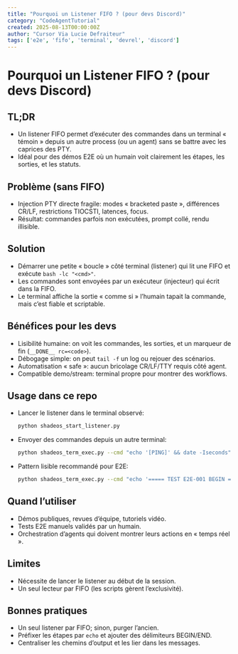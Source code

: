 ```yaml
---
title: "Pourquoi un Listener FIFO ? (pour devs Discord)"
category: "CodeAgentTutorial"
created: 2025-08-13T00:00:00Z
author: "Cursor Via Lucie Defraiteur"
tags: ['e2e', 'fifo', 'terminal', 'devrel', 'discord']
---
```


# Pourquoi un Listener FIFO ? (pour devs Discord)

## TL;DR
- Un listener FIFO permet d’exécuter des commandes dans un terminal « témoin » depuis un autre process (ou un agent) sans se battre avec les caprices des PTY.
- Idéal pour des démos E2E où un humain voit clairement les étapes, les sorties, et les statuts.

## Problème (sans FIFO)
- Injection PTY directe fragile: modes « bracketed paste », différences CR/LF, restrictions TIOCSTI, latences, focus.
- Résultat: commandes parfois non exécutées, prompt collé, rendu illisible.

## Solution
- Démarrer une petite « boucle » côté terminal (listener) qui lit une FIFO et exécute `bash -lc "<cmd>"`.
- Les commandes sont envoyées par un exécuteur (injecteur) qui écrit dans la FIFO.
- Le terminal affiche la sortie « comme si » l’humain tapait la commande, mais c’est fiable et scriptable.

## Bénéfices pour les devs
- Lisibilité humaine: on voit les commandes, les sorties, et un marqueur de fin (`__DONE__ rc=<code>`).
- Débogage simple: on peut `tail -f` un log ou rejouer des scénarios.
- Automatisation « safe »: aucun bricolage CR/LF/TTY requis côté agent.
- Compatible demo/stream: terminal propre pour montrer des workflows.

## Usage dans ce repo
- Lancer le listener dans le terminal observé:
  ```bash
  python shadeos_start_listener.py
  ```
- Envoyer des commandes depuis un autre terminal:
  ```bash
  python shadeos_term_exec.py --cmd "echo '[PING]' && date -Iseconds"
  ```
- Pattern lisible recommandé pour E2E:
  ```bash
  python shadeos_term_exec.py --cmd "echo '===== TEST E2E-001 BEGIN =====' && <ta_commande> && echo '===== TEST E2E-001 END (rc=$?) ====='"
  ```

## Quand l’utiliser
- Démos publiques, revues d’équipe, tutoriels vidéo.
- Tests E2E manuels validés par un humain.
- Orchestration d’agents qui doivent montrer leurs actions en « temps réel ».

## Limites
- Nécessite de lancer le listener au début de la session.
- Un seul lecteur par FIFO (les scripts gèrent l’exclusivité).

## Bonnes pratiques
- Un seul listener par FIFO; sinon, purger l’ancien.
- Préfixer les étapes par `echo` et ajouter des délimiteurs BEGIN/END.
- Centraliser les chemins d’output et les lier dans les messages.
